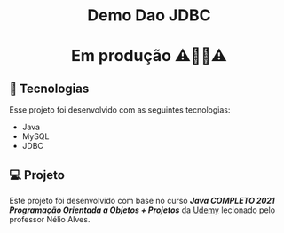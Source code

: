 <h1 align="center">
Demo Dao JDBC
</h1>
<h1 align="center">Em produção ⚠️🚧🚧⚠️
</h1>

## 🚀 Tecnologias 

Esse projeto foi desenvolvido com as seguintes tecnologias:

- Java
- MySQL
- JDBC
 
## 💻 Projeto
  Este projeto foi desenvolvido com base no curso  *__Java COMPLETO 2021 Programação Orientada a Objetos + Projetos__* da [Udemy](https://www.udemy.com/course/java-curso-completo/) lecionado pelo professor Nélio Alves. 

